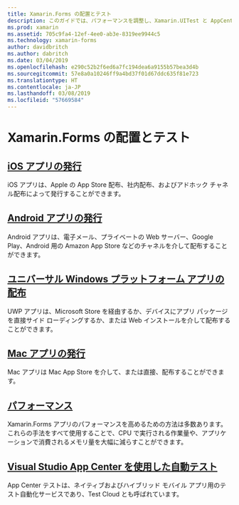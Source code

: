 ```yaml
---
title: Xamarin.Forms の配置とテスト
description: このガイドでは、パフォーマンスを調整し、Xamarin.UITest と AppCenter でテストを自動化することで Xamarin.Forms アプリケーションを安定させる方法について説明します。
ms.prod: xamarin
ms.assetid: 705c9fa4-12ef-4ee0-ab3e-8319ee9944c5
ms.technology: xamarin-forms
author: davidbritch
ms.author: dabritch
ms.date: 03/04/2019
ms.openlocfilehash: e290c52b2f6ed6a7fc194dea6a9155b57bea3d4b
ms.sourcegitcommit: 57e8a0a10246ff9a4bd37f01d67ddc635f81e723
ms.translationtype: HT
ms.contentlocale: ja-JP
ms.lasthandoff: 03/08/2019
ms.locfileid: "57669584"
---
```

# <a name="xamarinforms-deployment-and-testing"></a>Xamarin.Forms の配置とテスト

## <a name="publishing-ios-appsiosdeploy-testapp-distributionindexmd"></a>[iOS アプリの発行](~/ios/deploy-test/app-distribution/index.md)

iOS アプリは、Apple の App Store 配布、社内配布、およびアドホック チャネル配布によって発行することができます。

## <a name="publishing-android-appsandroiddeploy-testpublishingindexmd"></a>[Android アプリの発行](~/android/deploy-test/publishing/index.md)

Android アプリは、電子メール、プライベートの Web サーバー、Google Play、Android 用の Amazon App Store などのチャネルを介して配布することができます。

## <a name="publishing-universal-windows-platform-appswindowsuwppackaging"></a>[ユニバーサル Windows プラットフォーム アプリの配布](/windows/uwp/packaging/)

UWP アプリは、Microsoft Store を経由するか、デバイスにアプリ パッケージを直接サイド ローディングするか、または Web インストールを介して配布することができます。

## <a name="publishing-mac-appsmacdeploy-testpublishing-to-the-app-storeindexmd"></a>[Mac アプリの発行](~/mac/deploy-test/publishing-to-the-app-store/index.md)

Mac アプリは Mac App Store を介して、または直接、配布することができます。

## <a name="performanceperformancemd"></a>[パフォーマンス](performance.md)

Xamarin.Forms アプリのパフォーマンスを高めるための方法は多数あります。 これらの手法をすべて使用することで、CPU で実行される作業量や、アプリケーションで消費されるメモリ量を大幅に減らすことができます。

## <a name="automated-testing-with-visual-studio-app-centerappcentertest-cloud"></a>[Visual Studio App Center を使用した自動テスト](/appcenter/test-cloud/)

App Center テストは、ネイティブおよびハイブリッド モバイル アプリ用のテスト自動化サービスであり、Test Cloud とも呼ばれています。
